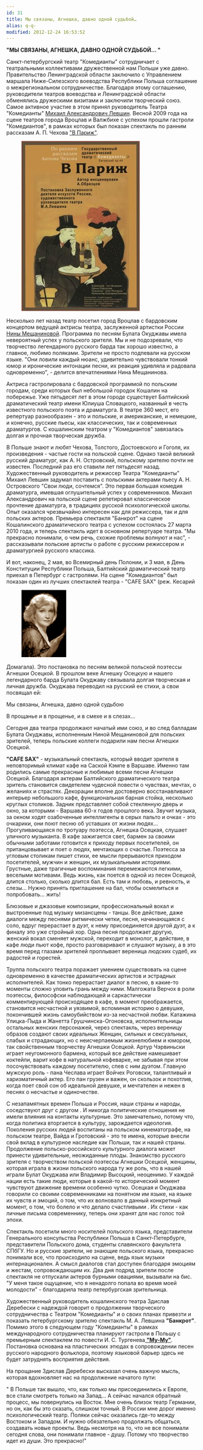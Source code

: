 ```yaml
---
id: 31
title: Мы связаны, Агнешка, давно одной судьбой…
alias: q-q-
modified: 2012-12-24 16:53:52
---
```


**"МЫ СВЯЗАНЫ, АГНЕШКА, ДАВНО ОДНОЙ СУДЬБОЙ… "**

Санкт-петербургский театр "Комедианты" сотрудничает с театральными коллективами дружественной нам Польши уже давно. Правительство Ленинградской области заключило с Управлением маршала Ниже-Силезского воеводства Республики Польша соглашение о межрегиональном сотрудничестве. Благодаря этому соглашению, руководители театров воеводства и Ленинградской области обменялись дружескими визитами и заключили творческий союз. Самое активное участие в этом принял руководитель Театра "Комедианты" <a href="153-mihail-levshin.html">Михаил Александрович Левшин</a>. Весной 2009 года на сцене театров города Вроцлав и Валжбихе с успехом прошли гастроли "Комедиантов", в рамках которых был показан спектакль по ранним рассказам А. П. Чехова <a href="41-v-paris.html">"В Париж"</a>.

<figure><a href="41-v-paris.html"><img src="./images/stories/af/vparis.jpg" /></a></figure>

Несколько лет назад театр посетил город Вроцлав с бардовским концертом ведущей актрисы театра, заслуженной артистки России <a href="25-mewaninova-nina.html">Нины Мещаниновой</a>. Программа по песням Булата Окуджавы имела невероятный успех у польского зрителя. Мы и не подозревали, что творчество легендарного русского барда так хорошо известно, а главное, любимо поляками. Зрители не просто подпевали на русском языке. "Они ловили каждый нюанс, удивительно чувствовали тонкий юмор и иронические интонации песни, их реакция удивляла и радовала одновременно", - делится впечатлениями Нина Мещанинова.

Актриса гастролировала с бардовской программой по польским городам, среди которых был небольшой городок Кошалин на побережье. Уже пятьдесят лет в этом городе существует Балтийский драматический театр имени Юлиуша Словацкого, названный в честь известного польского поэта и драматурга. В театре 360 мест, его репертуар разнообразен - это и польские, и американские, и немецкие, и конечно, русские пьесы, как классических, так и современных драматургов. С кошалинским театром у "Комедиантов" завязалась долгая и прочная творческая дружба.

В Польше знают и любят Чехова, Толстого, Достоевского и Гоголя, их произведения - частые гости на польской сцене. Однако такой великий русский драматург, как А. Н. Островский, польскому зрителю почти не известен. Последний раз его ставили лет пятьдесят назад. Художественный руководитель и режиссер Театра "Комедианты" Михаил Левшин задумал поставить с польскими актерами пьесу А. Н. Островского "Свои люди, сочтемся". Это первая большая комедия драматурга, имевшая оглушительный успех у современников. Михаил Александрович на польской сцене репетировал классическое прочтение драматурга, в традициях русской психологической школы. Опыт оказался чрезвычайно интересен как для режиссера, так и для польских актеров. Премьера спектакля "Банкрот" на сцене Кошалинского драматического театра с успехом состоялась 27 марта 2010 года, и теперь спектакль идет в основном репертуаре театра. "Мы прекрасно понимали, о чем речь, схожие проблемы волнуют и нас", - рассказывали польские артисты о работе с русским режиссером и драматургией русского классика.

И вот, наконец, 2 мая, во Всемирный день Полонии, и 3 мая, в День Конституции Республики Польша, Балтийский драматический театр приехал в Петербург с гастролями. На сцене "Комедиантов" был показан один из лучших спектаклей театра - "СAFE SAX" (реж. Кесарий

<figure><a href="25-mewaninova-nina.html"><img src="./images/stories/Mewaninova-Nina.jpg" /></a></figure>

Домагала). Это постановка по песням великой польской поэтессы Агнешки Осецкой. В прошлом веке Агнешку Осецкую и нашего легендарного барда Булата Окуджаву связывала долгая творческая и личная дружба. Окуджава переводил на русский ее стихи, а свои посвящал ей:

Мы связаны, Агнешка, давно одной судьбою

В прощанье и в прощенье, и в смехе и в слезах…

Сегодня два театра продолжают начатый ими союз, и во след балладам Булата Окуджавы, исполненным Ниной Мещаниновой для польских зрителей, теперь польские коллеги подарили нам песни Агнешки Осецкой.

**"СAFE SAX"** - музыкальный спектакль, который вводит зрителя в неповторимый климат кафе на Саской Кэмпе в Варшаве. Именно там родились самые прекрасные и любимые всеми песни Агнешки Осецкой. Благодаря актерам Балтийского драматического театра зритель становится свидетелем чудесной повести о чувствах, мечтах, о желаниях и страстях. Декорации вполне достоверно восстанавливают интерьер небольшого кафе, функциональная барная стойка, несколько круглых столиков. Задник представляет собой стеклянную дверь и окно, за которыми - Варшава 60-х годов прошлого века. Звучит музыка, за окном ходят озабоченные интеллигенты в серых пальто и очках - это очкарики, они поют песню об уставших от жизни людях… Прогуливающаяся по тротуару поэтесса, Агнешка Осецкая, слушает уличного музыканта. В кафе зажигается свет, бармен за своими обычными заботами готовится к приходу первых посетителей, он пританцовывает и поет о людях, мечтающих о счастье. Поэтесса за угловым столикам пишет стихи, ее мысли прерываются приходом посетителей, мужчин и женщин, их музыкальными историями. Грустные, даже трагичные воспоминания перемежаются легкими, веселыми мотивами. Ведь жизнь, как поется в одной из песен Осецкой, длится столько, сколько длится бал. Есть там и любовь, и ревность, и слезы… Нужно принять приглашение на бал, чтобы осмелиться и попробовать… жить!

Блюзовые и джазовые композиции, профессиональный вокал и выстроенные под музыку мизансцены - танцы. Все действие, даже диалоги между песнями ритмически четки, песня, начинающаяся с соло, вдруг перерастает в дуэт, к нему присоединяется другой дуэт, а к финалу это уже стройный хор. Одна песня продолжает другую, женский вокал сменяет мужской, переходит в монолог, в действие, в кафе люди пьют кофе, просто разговаривают и слушают музыку, а в это время перед глазами зрителей проплывает вереница людских судеб, их радостей и горестей.

Труппа польского театра поражает умением существовать на сцене одновременно в качестве драматических артистов и эстрадных исполнителей. Как тонко перерастает диалог в песню, в какие-то моменты сложно уловить грань между ними. Малгожата Верчох в роли поэтессы, философски наблюдающей и саркастически комментирующей происходящее в кафе, в момент преображается, становится несчастной и уязвимой, вспоминая историю о девушке, покончившей жизнь самоубийством из-за несчастной любви. Катажина Улицка-Пыда и Жанетта Грушчинска-Огоновска, исполнительницы остальных женских персонажей, через спектакль, через вереницу образов создают своих идеальных Женщин, сильных и сексуальных, слабых и страдающих, но с неисчерпаемым жизнелюбием и юмором, так свойственным творчеству Агнешки Осецкой. Артур Чэрвиньски играет неугомонного бармена, который все действие намешивает коктейли, варит кофе в натуральной кофеварке, не забывая при этом посочувствовать каждому посетителю, спев с ним дуэтом. Главную мужскую роль - пана Чеслава играет Войчех Роговски, талантливый и харизматичный актер. Его пан грузен и важен, он скользок и похотлив, когда поет свой сон об идеальной девушке, и мечтателен и нежен в песнях о несчастье и одиночестве.

С незапамятных времен Польша и Россия, наши страны и народы, соседствуют друг с другом . И никогда политические отношения не имели влияния на контакты культурные. Это замечательно, потому что, когда политика вторгается в культуру, зарождается идеология. Поколения русских людей воспитаны на польском кинематографе, на польском театре, Вайда и Гротовский - это те имена, которые внесли свой вклад в культурное наследие как Польши, так и нашей страны. Продолжение польско-российского культурного диалога может принести удивительные, неожиданные плоды. Знакомство русского зрителя с творчеством польской поэтессы Агнешки Осецкой, женщины, которая играла в жизни польского народа ту же роль, что в нашей играли Булат Окуджава или Владимир Высоцкий, неоценимо. У каждой нации есть такие люди, которые в какой-то исторический момент чувствуют движение времени особенно чутко. Осецкая и Окуджава говорили со своими современниками на понятном им языке, на языке их чувств и эмоций, о том, что их волновало в данный конкретный момент, о том, что болело и что делало счастливыми . Их стихи - как личные письма современнику, теперь они хранят для нас голос той эпохи.

Спектакль посетили много носителей польского языка, представители Генерального консульства Республики Польша в Санкт-Петербурге, представители Польского дома, студенты славянского факультета СПбГУ. Но и русские зрители, не знающие польского языка, прекрасно понимали все, что происходило на сцене, ведь язык музыки интернационален. А смысл диалогов стал доступен благодаря эмоциям и жестам, сопровождающим их. Два дня подряд зрители после спектакля не отпускали актеров бурными овациями, вызывали на бис. "У меня такое ощущение, что я ненадолго попала во время моей молодости" - благодарила театр петербургская зрительница.

Художественный руководитель кошалинского театра Здислав Деребески с надеждой говорит о продолжении творческого сотрудничества с Театром "Комедианты" и о своих планах привезти и показать петербургскому зрителю спектакль М. А. Левшина **"Банкрот"**. Помимо этого в следующем году "Комедианты" в рамках международного сотрудничества планируют гастроли в Польшу с премьерным спектаклем по повести И. С. Тургенева<a href="46-mumu.html"> **"Му-Му"**</a>. Постановка основана на пластических этюдах в сопровождении песен русского народного фольклора, поэтому языковой барьер здесь не будет затруднять восприятия действия.

На прощание Здислав Деребески высказал очень важную мысль, которая вдохновляет нас на продолжение начатого пути:

" В Польше так вышло, что, как только мы присоединились к Европе, все стали смотреть только на Запад… А сейчас начался обратный процесс, мы повернулись на Восток. Мне очень близок театр Германии, но он, как бы это сказать, слишком точный. В России мне дорог именно психологический театр. Поляки сейчас оказались где-то между Востоком и Западом. И нужно обязательно продолжать общаться, создавать новые проекты. Ведь несмотря на то, что не все понимали сегодня слова, они понимали главное - душу. Потому что творчество идет из души. Это прекрасно!"

